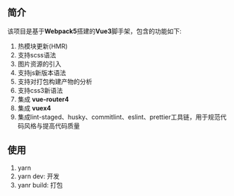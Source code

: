 ## 简介
该项目是基于**Webpack5**搭建的**Vue3**脚手架，包含的功能如下:

1. 热模块更新(HMR)
2. 支持scss语法
3. 图片资源的引入
4. 支持js新版本语法
5. 支持对打包构建产物的分析
6. 支持css3新语法
7. 集成 **vue-router4**
8. 集成 **vuex4**
9. 集成lint-staged、husky、commitlint、eslint、prettier工具链，用于规范代码风格与提高代码质量

## 使用
1. yarn
2. yarn dev: 开发
3. yanr build: 打包
